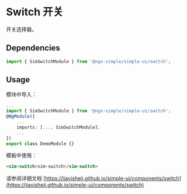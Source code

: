 # Switch 开关

开关选择器。

## Dependencies

```ts
import { SimSwitchModule } from '@ngx-simple/simple-ui/switch';
```

## Usage

模块中导入：

```ts
...
import { SimSwitchModule } from '@ngx-simple/simple-ui/switch';
@NgModule({
    ...
    imports: [..., SimSwitchModule],
    ...
})
export class DemoModule {}
```

模板中使用：

```html
<sim-switch>sim-switch</sim-switch>
```

请参阅详细文档 [https://jiayisheji.github.io/simple-ui/components/switch](https://jiayisheji.github.io/simple-ui/components/switch)
